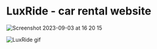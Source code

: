 # LuxRide - car rental website



![Screenshot 2023-09-03 at 16 20 15](https://github.com/patrikmitro/LuxRide/assets/67971461/6a990f03-de04-4dc3-ace1-eb354a6fcd63)



![LuxRide gif](https://github.com/patrikmitro/LuxRide/assets/67971461/3e5d8846-6cac-4634-a17d-1ef291963d8f)

